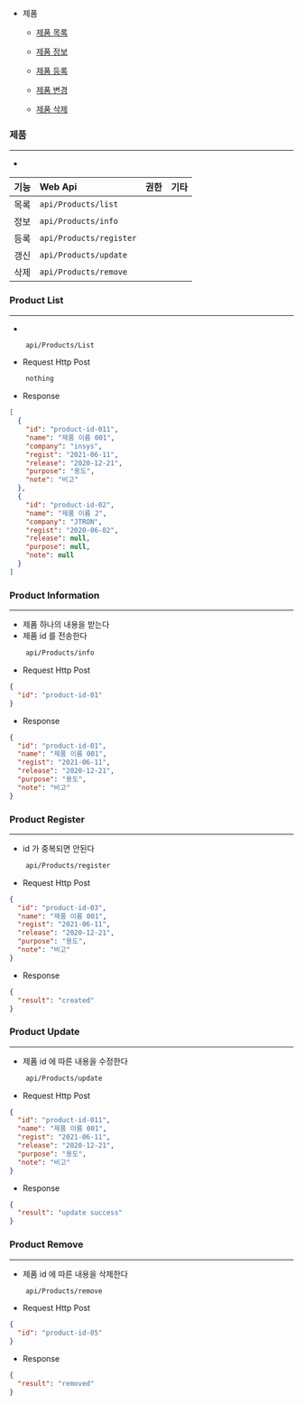 * 제품
    * [제품 목록](#markdown-header-product-list)

    * [제품 정보](#markdown-header-product-information)

    * [제품 등록](#markdown-header-product-register)

    * [제품 변경](#markdown-header-product-update)

    * [제품 삭제](#markdown-header-product-remove)


### 제품 ###
--------------------

-  

|기능     | Web Api                    | 권한  |  기타  |
|--------:|:---------------------------|:------|:-------|
|목록     | `api/Products/list`        |       |        |
|정보     | `api/Products/info`        |       |        |
|등록     | `api/Products/register`    |       |        |
|갱신     | `api/Products/update`      |       |        |
|삭제     | `api/Products/remove`      |       |        |


### Product List ###
--------------------

- 

```html
    api/Products/List
```

- Request Http Post
```html
	nothing
```

- Response
```json
[
  {
    "id": "product-id-011",
    "name": "제품 이름 001",
    "company": "insys",
    "regist": "2021-06-11",
    "release": "2020-12-21",
    "purpose": "용도",
    "note": "비고"
  },
  {
    "id": "product-id-02",
    "name": "제품 이름 2",
    "company": "JTRON",
    "regist": "2020-06-02",
    "release": null,
    "purpose": null,
    "note": null
  }
]
```


### Product Information ###
--------------------

- 제품 하나의 내용을 받는다
- 제품 id 를 전송한다

```html
    api/Products/info
```

- Request Http Post
```json
{
  "id": "product-id-01"
}
```

- Response
```json
{
  "id": "product-id-01",
  "name": "제품 이름 001",
  "regist": "2021-06-11",
  "release": "2020-12-21",
  "purpose": "용도",
  "note": "비고"
}
```


### Product Register ###
--------------------

- id 가 중복되면 안된다

```html
    api/Products/register
```

- Request Http Post
```json
{
  "id": "product-id-03",
  "name": "제품 이름 001",
  "regist": "2021-06-11",
  "release": "2020-12-21",
  "purpose": "용도",
  "note": "비고"
}
```

- Response
```json
{
  "result": "created"
}
```

### Product Update ###
--------------------

- 제품 id 에 따른 내용을 수정한다

```html
    api/Products/update
```

- Request Http Post
```json
{
  "id": "product-id-011",
  "name": "제품 이름 001",
  "regist": "2021-06-11",
  "release": "2020-12-21",
  "purpose": "용도",
  "note": "비고"
}
```

- Response
```json
{
  "result": "update success"
}
```

### Product Remove ###
--------------------

- 제품 id 에 따른 내용을 삭제한다

```html
    api/Products/remove
```

- Request Http Post
```json
{
  "id": "product-id-05"
}
```

- Response
```json
{
  "result": "removed"
}
```
